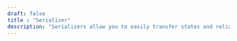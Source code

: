 ```yaml
---
draft: false
title : "Serializer"
description: "Serializers allow you to easily transfer states and reliably get it back – important not only when working with JSON but also backbone of many types of worker-queue systems."
---
```


